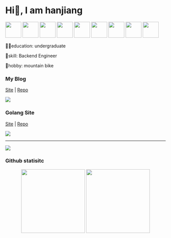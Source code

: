 <div>

# Hi👋, I am hanjiang
  
<img src="https://cdn.jsdelivr.net/gh/devicons/devicon/icons/go/go-original-wordmark.svg" width="50px"/>
  
<img src="https://cdn.jsdelivr.net/gh/devicons/devicon/icons/java/java-original-wordmark.svg" width="50px"/>
  
<img src="https://cdn.jsdelivr.net/gh/devicons/devicon/icons/vuejs/vuejs-original-wordmark.svg" width="50px"/>
   
<img src="https://cdn.jsdelivr.net/gh/devicons/devicon/icons/typescript/typescript-original.svg" width="50px"/>  

<img src="https://cdn.jsdelivr.net/gh/devicons/devicon/icons/javascript/javascript-original.svg" width="50px"/>
  
<img src="https://cdn.jsdelivr.net/gh/devicons/devicon/icons/html5/html5-original-wordmark.svg" width="50px"/>
          
<img src="https://cdn.jsdelivr.net/gh/devicons/devicon/icons/css3/css3-original-wordmark.svg" width="50px"/>
  
<img src="https://cdn.jsdelivr.net/gh/devicons/devicon/icons/lua/lua-original-wordmark.svg" width="50px"/>
          
<img src="https://cdn.jsdelivr.net/gh/devicons/devicon/icons/python/python-original-wordmark.svg" width="50px"/>
          
          
          
          
          

👨‍🎓education: undergraduate

🚀skill: Backend Engineer
  
🚴hobby: mountain bike

</div>

### My Blog

[Site](https://246859.github.io/) | [Repo](https://github.com/246859/246859.github.io)

![](https://public-1308755698.cos.ap-chongqing.myqcloud.com//img/202305041145685.png)

### Golang Site
[Site](https://golang.halfiisland.com/) | [Repo](https://github.com/CQUT-Programmer/Golang-Doc)

![](https://public-1308755698.cos.ap-chongqing.myqcloud.com//img/202305041153605.png)

---

![](https://camo.githubusercontent.com/e2fed45eeddf5c4e8af379d928f6c2da3617a343291af1763c6af7bab347e431/68747470733a2f2f63646e2e6a7364656c6976722e6e65742f67682f73756e3032323553554e2f73756e3032323553554e2f6173736574732f696d616765732f69636f6e2e706e67)

### Github statisitc
<div align="center">
  <img src="https://github-readme-stats.vercel.app/api?username=246859&show_icons=true&theme=onedark" style="height:200px"/>
  <img src="https://github-readme-stats.vercel.app/api/top-langs/?username=246859&layout=compact" style="height:200px"/>
</div>
